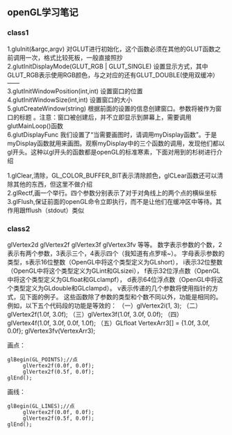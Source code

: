 ## openGL学习笔记

### class1   
1.gluInit(&argc,argv) 对GLUT进行初始化，这个函数必须在其他的GLUT函数之前调用一次，格式比较死板，一般直接照抄   
2.glutInitDisplayMode(GLUT_RGB | GLUT_SINGLE) 设置显示方式，其中GLUT_RGB表示使用RGB颜色，与之对应的还有GLUT_DOUBLE(使用双缓冲）——   
3.glutInitWindowPosition(int,int) 设置窗口的位置   
4.glutInitWindowSize(int,int) 设置窗口的大小   
5.glutCreateWindow(string) 根据前面的设置的信息创建窗口。参数将被作为窗口的标题 。注意：窗口被创建后，并不立即显示到屏幕上，需要调用glutMainLoop()函数   
6.glutDisplayFunc 我们设置了“当需要画图时，请调用myDisplay函数”。于是myDisplay函数就用来画图。观察myDisplay中的三个函数的调用，发现他们都以gl开头。这种以gl开头的函数都是openGL的标准寒素，下面对用到的杉树进行介绍   

  1.glClear,清除，GL_COLOR_BUFFER_BIT表示清除颜色，glCLear函数还可以清除其他的东西，但这里不做介绍   
  2.glRectf,画一个举行。四个参数分别表示了对于对角线上的两个点的横纵坐标   
  3.glFlush,保证前面的openGL命令立即执行，而不是让他们在缓冲区中等待。其作用跟fflush（stdout）类似   

### class2   
glVertex2d
glVertex2f
glVertex3f
glVertex3fv
等等。
数字表示参数的个数，2表示有两个参数，3表示三个，4表示四个（我知道有点罗嗦~）。
字母表示参数的类型，s表示16位整数（OpenGL中将这个类型定义为GLshort），
                   i表示32位整数（OpenGL中将这个类型定义为GLint和GLsizei），
                   f表示32位浮点数（OpenGL中将这个类型定义为GLfloat和GLclampf），
                   d表示64位浮点数（OpenGL中将这个类型定义为GLdouble和GLclampd）。
                   v表示传递的几个参数将使用指针的方式，见下面的例子。
这些函数除了参数的类型和个数不同以外，功能是相同的。例如，以下五个代码段的功能是等效的：
（一）glVertex2i(1, 3);
（二）glVertex2f(1.0f, 3.0f);
（三）glVertex3f(1.0f, 3.0f, 0.0f);
（四）glVertex4f(1.0f, 3.0f, 0.0f, 1.0f);
（五）GLfloat VertexArr3[] = {1.0f, 3.0f, 0.0f};
      glVertex3fv(VertexArr3);
      
画点：
```
glBegin(GL_POINTS);//点
     glVertex2f(0.0f, 0.0f);
     glVertex2f(0.5f, 0.0f);
glEnd();
```   
画线：
```
glBegin(GL_LINES);//点
     glVertex2f(0.0f, 0.0f);
     glVertex2f(0.5f, 0.0f);
glEnd();
```
